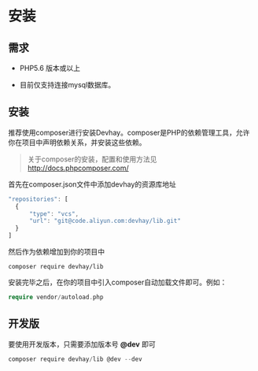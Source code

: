 # 安装
需求
--------------------------------

* PHP5.6 版本或以上

* 目前仅支持连接mysql数据库。


## 安装

推荐使用composer进行安装Devhay。composer是PHP的依赖管理工具，允许你在项目中声明依赖关系，并安装这些依赖。

> 关于composer的安装，配置和使用方法见 http://docs.phpcomposer.com/

首先在composer.json文件中添加devhay的资源库地址

```javascript
"repositories": [
  {
      "type": "vcs",
      "url": "git@code.aliyun.com:devhay/lib.git"
  }
]
```

然后作为依赖增加到你的项目中

```shell
composer require devhay/lib
```

安装完毕之后，在你的项目中引入composer自动加载文件即可。例如：

```php
require vendor/autoload.php
```



## 开发版

要使用开发版本，只需要添加版本号 **@dev** 即可

```powershell
composer require devhay/lib @dev --dev
```

